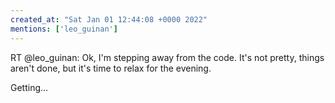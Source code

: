 ```yaml
---
created_at: "Sat Jan 01 12:44:08 +0000 2022"
mentions: ['leo_guinan']
---
```


RT @leo_guinan: Ok, I'm stepping away from the code. It's not pretty, things aren't done, but it's time to relax for the evening. 

Getting…